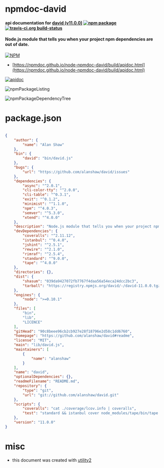 # npmdoc-david

#### api documentation for  [david (v11.0.0)](https://github.com/alanshaw/david#readme)  [![npm package](https://img.shields.io/npm/v/npmdoc-david.svg?style=flat-square)](https://www.npmjs.org/package/npmdoc-david) [![travis-ci.org build-status](https://api.travis-ci.org/npmdoc/node-npmdoc-david.svg)](https://travis-ci.org/npmdoc/node-npmdoc-david)

#### Node.js module that tells you when your project npm dependencies are out of date.

[![NPM](https://nodei.co/npm/david.png?downloads=true&downloadRank=true&stars=true)](https://www.npmjs.com/package/david)

- [https://npmdoc.github.io/node-npmdoc-david/build/apidoc.html](https://npmdoc.github.io/node-npmdoc-david/build/apidoc.html)

[![apidoc](https://npmdoc.github.io/node-npmdoc-david/build/screenCapture.buildCi.browser.%252Ftmp%252Fbuild%252Fapidoc.html.png)](https://npmdoc.github.io/node-npmdoc-david/build/apidoc.html)

![npmPackageListing](https://npmdoc.github.io/node-npmdoc-david/build/screenCapture.npmPackageListing.svg)

![npmPackageDependencyTree](https://npmdoc.github.io/node-npmdoc-david/build/screenCapture.npmPackageDependencyTree.svg)



# package.json

```json

{
    "author": {
        "name": "Alan Shaw"
    },
    "bin": {
        "david": "bin/david.js"
    },
    "bugs": {
        "url": "https://github.com/alanshaw/david/issues"
    },
    "dependencies": {
        "async": "^2.0.1",
        "cli-color-tty": "^2.0.0",
        "cli-table": "^0.3.1",
        "exit": "^0.1.2",
        "minimist": "^1.1.0",
        "npm": "^4.0.3",
        "semver": "^5.3.0",
        "xtend": "^4.0.0"
    },
    "description": "Node.js module that tells you when your project npm dependencies are out of date.",
    "devDependencies": {
        "coveralls": "^2.11.12",
        "istanbul": "^0.4.0",
        "jshint": "^2.5.1",
        "rewire": "^2.1.0",
        "rimraf": "^2.5.4",
        "standard": "^9.0.0",
        "tape": "^4.0.0"
    },
    "directories": {},
    "dist": {
        "shasum": "039da9427072fb7767f4daa56a54eca24dcc2bc3",
        "tarball": "https://registry.npmjs.org/david/-/david-11.0.0.tgz"
    },
    "engines": {
        "node": ">=0.10.1"
    },
    "files": [
        "bin",
        "lib",
        "LICENCE"
    ],
    "gitHead": "90c8beee96cb2cb927e28f18796e2d58c1dd6760",
    "homepage": "https://github.com/alanshaw/david#readme",
    "license": "MIT",
    "main": "lib/david.js",
    "maintainers": [
        {
            "name": "alanshaw"
        }
    ],
    "name": "david",
    "optionalDependencies": {},
    "readmeFilename": "README.md",
    "repository": {
        "type": "git",
        "url": "git://github.com/alanshaw/david.git"
    },
    "scripts": {
        "coveralls": "cat ./coverage/lcov.info | coveralls",
        "test": "standard && istanbul cover node_modules/tape/bin/tape test/*.js"
    },
    "version": "11.0.0"
}
```



# misc
- this document was created with [utility2](https://github.com/kaizhu256/node-utility2)
